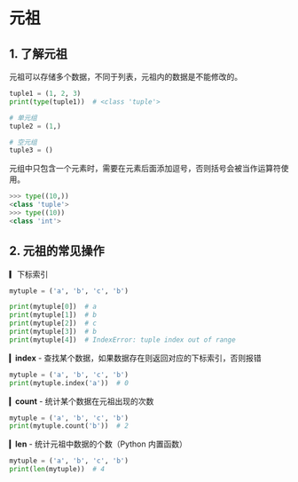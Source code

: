 # 元祖

## 1. 了解元祖

元祖可以存储多个数据，不同于列表，元祖内的数据是不能修改的。

```py
tuple1 = (1, 2, 3)
print(type(tuple1))  # <class 'tuple'>

# 单元组
tuple2 = (1,)

# 空元组
tuple3 = ()
```

元组中只包含一个元素时，需要在元素后面添加逗号，否则括号会被当作运算符使用。

```py
>>> type((10,))
<class 'tuple'>
>>> type((10))
<class 'int'>
```

## 2. 元祖的常见操作

▎下标索引

```py
mytuple = ('a', 'b', 'c', 'b')

print(mytuple[0])  # a
print(mytuple[1])  # b
print(mytuple[2])  # c
print(mytuple[3])  # b
print(mytuple[4])  # IndexError: tuple index out of range
```

▎**index** - 查找某个数据，如果数据存在则返回对应的下标索引，否则报错

```py
mytuple = ('a', 'b', 'c', 'b')
print(mytuple.index('a'))  # 0
```

▎**count** - 统计某个数据在元祖出现的次数

```py
mytuple = ('a', 'b', 'c', 'b')
print(mytuple.count('b'))  # 2
```

▎**len** - 统计元祖中数据的个数（Python 内置函数）

```py
mytuple = ('a', 'b', 'c', 'b')
print(len(mytuple))  # 4
```
